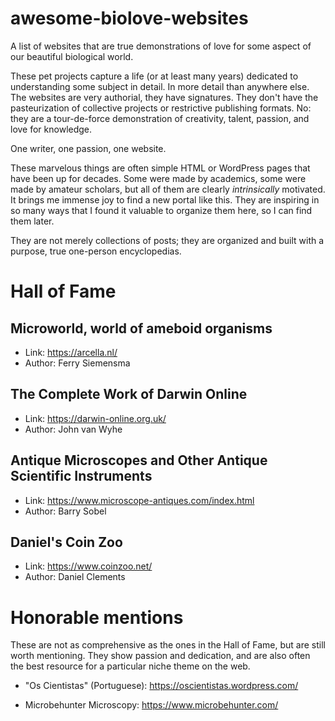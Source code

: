 # awesome-biolove-websites

A list of websites that are true demonstrations of love for some aspect of our beautiful biological world.

These pet projects capture a life (or at least many years) dedicated to understanding some subject in detail. In more detail than anywhere else. 
The websites are very authorial, they have signatures. They don't have the pasteurization of collective projects or restrictive publishing formats. No: they are a tour-de-force demonstration of creativity, talent, passion, and love for knowledge. 

One writer, one passion, one website.  

These marvelous things are often simple HTML or WordPress pages that have been up for decades. Some were made by academics, some were made by amateur scholars, but all of them are clearly _intrinsically_ motivated. 
It brings me immense joy to find a new portal like this. They are inspiring in so many ways that I found it valuable to organize them here, so I can find them later. 

They are not merely collections of posts; they are organized and built with a purpose, true one-person encyclopedias.  

# Hall of Fame

## Microworld, world of ameboid organisms
* Link: https://arcella.nl/
* Author: Ferry Siemensma

## The Complete Work of Darwin Online
* Link: https://darwin-online.org.uk/
* Author: John van Wyhe

## Antique Microscopes and Other Antique Scientific Instruments
* Link: https://www.microscope-antiques.com/index.html
* Author: Barry Sobel

## Daniel's Coin Zoo
* Link: https://www.coinzoo.net/
* Author: Daniel Clements

# Honorable mentions

These are not as comprehensive as the ones in the Hall of Fame, but are still worth mentioning. They show passion and dedication, and are also often the best resource for a particular niche theme on the web. 

- "Os Cientistas" (Portuguese): https://oscientistas.wordpress.com/

- Microbehunter Microscopy: https://www.microbehunter.com/ 

